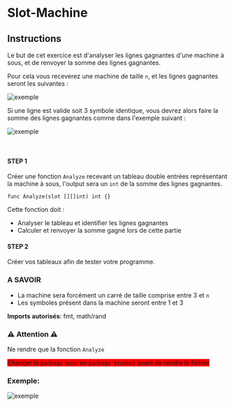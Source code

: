 # Slot-Machine

## Instructions

Le but de cet exercice est d'analyser les lignes gagnantes d'une machine à sous, et de renvoyer la somme des lignes gagnantes.

Pour cela vous receverez une machine de taille `n`, et les lignes gagnantes seront les suivantes :

![exemple](https://i.imgur.com/ohMHijy.png)

Si une ligne est valide soit 3 symbole identique, vous devrez alors faire la somme des lignes gagnantes comme dans l'exemple suivant :

![exemple](https://i.imgur.com/9fzSPYq.png)

<br>

#### STEP 1

Créer une fonction `Analyze` recevant un tableau double entrées représentant la machine à sous, l'output sera un ``int`` de la somme des lignes gagnantes.


``` golang
func Analyze(slot [][]int) int {}
```

Cette fonction doit : 
* Analyser le tableau et identifier les lignes gagnantes
* Calculer et renvoyer la somme gagné lors de cette partie

#### STEP 2

Créer vos tableaux afin de tester votre programme.



### A SAVOIR

* La machine sera forcément un carré de taille comprise entre 3 et `n`
* Les symboles présent dans la machine seront entre 1 et 3

**Imports autorisés**: fmt, math/rand

### ⚠️ Attention ⚠️
Ne rendre que la fonction `Analyze` <br>

<span style="background-color: red">Changer le ``package main`` en ``package Student`` avant de rendre le fichier</span>



### Exemple:
![exemple](https://i.imgur.com/dVYJC3G.png)